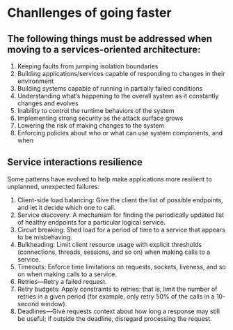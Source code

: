 # Chanllenges of going faster

## The following things must be addressed when moving to a services-oriented architecture:

1. Keeping faults from jumping isolation boundaries
2. Building applications/services capable of responding to changes in their environment
3. Building systems capable of running in partially failed conditions
4. Understanding what’s happening to the overall system as it constantly changes and evolves
5. Inability to control the runtime behaviors of the system
6. Implementing strong security as the attack surface grows
7. Lowering the risk of making changes to the system
8. Enforcing policies about who or what can use system components, and when

## Service interactions resilience

Some patterns have evolved to help make applications more resilient to unplanned, unexpected failures:

1. Client-side load balancing: Give the client the list of possible endpoints, and let it decide which one to call.
2. Service discovery: A mechanism for finding the periodically updated list of healthy endpoints for a particular logical service.
3. Circuit breaking: Shed load for a period of time to a service that appears to be misbehaving.
4. Bulkheading: Limit client resource usage with explicit thresholds (connections, threads, sessions, and so on) when making calls to a service.
5. Timeouts: Enforce time limitations on requests, sockets, liveness, and so on when making calls to a service.
6. Retries—Retry a failed request.
7. Retry budgets: Apply constraints to retries: that is, limit the number of retries in a given period (for example, only retry 50% of the calls in a 10-second window).
8. Deadlines—Give requests context about how long a response may still be useful; if outside the deadline, disregard processing the request.